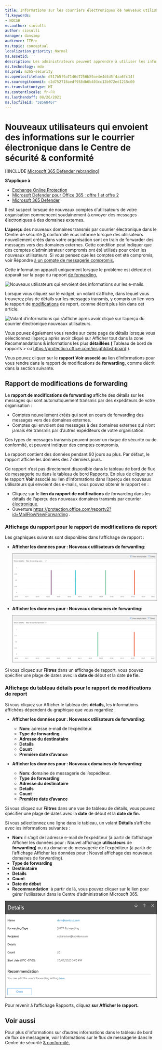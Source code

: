 ```yaml
---
title: Informations sur les courriers électroniques de nouveaux utilisateurs
f1.keywords:
- NOCSH
ms.author: siosulli
author: siosulli
manager: dansimp
audience: ITPro
ms.topic: conceptual
localization_priority: Normal
ms.assetid: ''
description: Les administrateurs peuvent apprendre à utiliser les informations sur les nouveaux utilisateurs qui envoient des courriers électroniques dans le Centre de sécurité & conformité pour examiner quand les utilisateurs de leur organisation envoient des messages à de nouveaux domaines.
ms.technology: mdo
ms.prod: m365-security
ms.openlocfilehash: d517b5f9a7146d7256b89ae4e4d4d5f4aa6fc14f
ms.sourcegitcommit: c2d752718aedf958db6b403cc12b972ed1215c00
ms.translationtype: MT
ms.contentlocale: fr-FR
ms.lasthandoff: 08/26/2021
ms.locfileid: "58568467"
---
```

# <a name="new-users-forwarding-email-insight-in-the-security--compliance-center"></a>Nouveaux utilisateurs qui envoient des informations sur le courrier électronique dans le Centre de sécurité & conformité

[!INCLUDE [Microsoft 365 Defender rebranding](../includes/microsoft-defender-for-office.md)]

**S’applique à**
- [Exchange Online Protection](exchange-online-protection-overview.md)
- [Microsoft Defender pour Office 365 : offre 1 et offre 2](defender-for-office-365.md)
- [Microsoft 365 Defender](../defender/microsoft-365-defender.md)

Il est suspect lorsque de nouveaux comptes d’utilisateurs de votre organisation commencent soudainement à envoyer des messages électroniques à des domaines externes.

**L’aperçu** des nouveaux domaines transmis par courrier électronique dans le Centre de sécurité [&](https://protection.office.com) conformité vous informe lorsque des utilisateurs nouvellement créés dans votre organisation sont en train de forwarder des messages vers des domaines externes. Cette condition peut indiquer que des comptes d’administrateur compromis ont été utilisés pour créer les nouveaux utilisateurs. Si vous pensez que les comptes ont été compromis, voir Répondre [à un compte de messagerie compromis.](responding-to-a-compromised-email-account.md)

Cette information apparaît uniquement lorsque le problème est détecté et apparaît sur la page du rapport [de forwarding.](view-mail-flow-reports.md#forwarding-report)

![Nouveaux utilisateurs qui envoient des informations sur les e-mails.](../../media/mfi-new-users-forwarding-email.png)

Lorsque vous cliquez sur le widget, un volant s’affiche, dans lequel vous trouverez plus de détails sur les messages transmis, y compris un lien vers le rapport de [modifications](#forwarding-modifications-report) de report, comme décrit plus loin dans cet article.

![Volant d’informations qui s’affiche après avoir cliqué sur l’aperçu du courrier électronique nouveaux utilisateurs.](../../media/mfi-new-users-forwarding-email-details.png)

Vous pouvez également vous rendre sur cette page de  détails lorsque vous sélectionnez l’aperçu après avoir cliqué sur Afficher tout dans la zone Recommandations & informations les plus **détaillées** **(** Tableau de bord de rapports \>  ou <https://protection.office.com/insightdashboard> ).

Vous pouvez cliquer sur le **rapport Voir associé au** lien d’informations pour vous rendre dans le rapport de modifications de **forwarding,** comme décrit dans la section suivante.

## <a name="forwarding-modifications-report"></a>Rapport de modifications de forwarding

Le **rapport de modifications de forwarding** affiche des détails sur les messages qui sont automatiquement transmis par des expéditeurs de votre organisation :

- Comptes nouvellement créés qui sont en cours de forwarding des messages vers des domaines externes.
- Comptes qui envoient des messages à des domaines externes qui n’ont jamais été transmis par d’autres expéditeurs de votre organisation.

Ces types de messages transmis peuvent poser un risque de sécurité ou de conformité, et peuvent indiquer des comptes compromis.

Le rapport contient des données pendant 90 jours au plus. Par défaut, le rapport affiche les données des 7 derniers jours.

Ce rapport n’est pas directement disponible dans le tableau de bord de flux de [messagerie](mail-flow-insights-v2.md) ou dans le tableau de bord [Rapports.](view-mail-flow-reports.md) En plus de cliquer sur le rapport  **Voir** associé au lien d’informations dans l’aperçu des nouveaux utilisateurs qui envoient des e-mails, vous pouvez obtenir le rapport en :

- Cliquez sur le **lien du rapport de notifications** de forwarding dans les détails de l’aperçu des nouveaux domaines transmis par courrier [électronique.](mfi-new-domains-being-forwarded-email.md)
- Ouverture <https://protection.office.com/reportv2?id=MailFlowNewForwarding> .

### <a name="report-view-for-the-forwarding-modifications-report"></a>Affichage du rapport pour le rapport de modifications de report

Les graphiques suivants sont disponibles dans l’affichage de rapport :

- **Afficher les données pour : Nouveaux utilisateurs de forwarding**:

  ![Affichage des nouveaux utilisateurs de forwarding dans le rapport de modifications de forwarding.](../../media/forwarding-modifications-report-new-forwarding-users.png)

- **Afficher les données pour : Nouveaux domaines de forwarding**:

  ![Nouvel affichage des domaines transmis dans le rapport de modifications de forwarding.](../../media/forwarding-modifications-report-new-forwarded-domains.png)

Si vous cliquez sur **Filtres** dans un affichage de rapport, vous pouvez spécifier une plage de dates avec la **date de** début et la date **de fin.**

### <a name="details-table-view-for-the-forwarding-modifications-report"></a>Affichage du tableau détails pour le rapport de modifications de report

Si vous cliquez sur Afficher le tableau des **détails,** les informations affichées dépendent du graphique que vous regardiez :

- **Afficher les données pour : Nouveaux utilisateurs de forwarding**:

  - **Nom**: adresse e-mail de l’expéditeur.
  - **Type de forwarding**
  - **Adresse du destinataire**
  - **Details**
  - **Count**
  - **Première date d’avance**

- **Afficher les données pour : Nouveaux domaines de forwarding**:

  - **Nom**: domaine de messagerie de l’expéditeur.
  - **Type de forwarding**
  - **Adresse du destinataire**
  - **Details**
  - **Count**
  - **Première date d’avance**

Si vous cliquez sur **Filtres** dans une vue de tableau de détails, vous pouvez spécifier une plage de dates avec la **date** de début et la **date de fin.**

Si vous sélectionnez une ligne dans le tableau, un volant **Détails** s’affiche avec les informations suivantes :

- **Nom**: il s’agit de l’adresse e-mail de l’expéditeur (à partir de l’affichage Afficher les données pour : Nouvel affichage **utilisateurs** de **forwarding)** ou du domaine de messagerie de l’expéditeur (à partir de l’affichage Afficher les données pour : Nouvel affichage des nouveaux domaines de forwarding).
- **Type de forwarding**
- **Destinataire**
- **Details**
- **Count**
- **Date de début**
- **Recommandation**: à partir de là, vous pouvez cliquer sur le lien pour gérer l’utilisateur dans le Centre d’administration Microsoft 365.

![Détails du tableau détails de l’affichage Nouveaux utilisateurs de forwarding dans le rapport de modifications de forwarding.](../../media/mfi-forwarding-modifications-report-new-forwarding-users-view-details-table-details.png)

Pour revenir à l’affichage Rapports, cliquez **sur Afficher le rapport.**

## <a name="related-topics"></a>Voir aussi

Pour plus d’informations sur d’autres informations dans le tableau de bord de flux de messagerie, voir Informations sur le flux de messagerie dans le Centre de sécurité [& conformité.](mail-flow-insights-v2.md)
